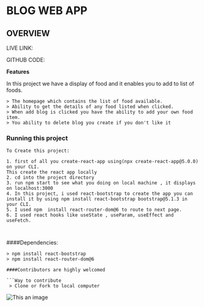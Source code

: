 # BLOG WEB APP
## OVERVIEW
LIVE LINK:

GITHUB CODE:

**Features**

In this project we have a display of food and it enables you to add to list of foods.
```
> The homepage which contains the list of food available.
> Ability to get the details of any food listed when clicked.
> When add blog is clicked you have the ability to add your own food item.
> You ability to delete blog you create if you don't like it

```



### Running this project
```
To Create this project:

1. first of all you create-react-app using(npx create-react-app@5.0.0) on your CLI.
This create the react app locally
2. cd into the project directory
3. run npm start to see what you doing on local machine , it displays on localhost:3000
4. In this project, i used react-bootstrap to create the app you can install it by using npm install react-bootstrap bootstrap@5.1.3 in your CLI.
5. I used npm  install react-router-dom@6 to route to next page.
6. I used react hooks like useState , useParam, useEffect and useFetch.
 


```
####Dependencies:
```
> npm install react-bootstrap
> npm install react-router-dom@6 

####Contributors are highly welcomed

```Way to contribute
 > Clone or Fork to local computer

 ```
 ![This an image](https://123goodmorningquotes.com/wp-content/uploads/2020/05/Thank-You-GIF-1.gif)
 
